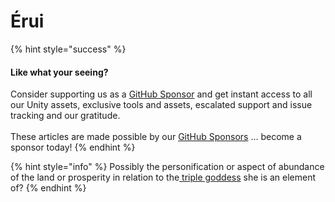 # Érui

{% hint style="success" %}
#### Like what your seeing?

Consider supporting us as a [GitHub Sponsor](../../../../../../../where-to-buy/become-a-sponsor.md) and get instant access to all our Unity assets, exclusive tools and assets, escalated support and issue tracking and our gratitude.\
\
These articles are made possible by our [GitHub Sponsors](https://github.com/sponsors/heathen-engineering) ... become a sponsor today!
{% endhint %}

{% hint style="info" %}
Possibly the personification or aspect of abundance of the land or prosperity in relation to the[ triple goddess](../../../../../research/disambiguation/triple-persona.md) she is an element of?
{% endhint %}
